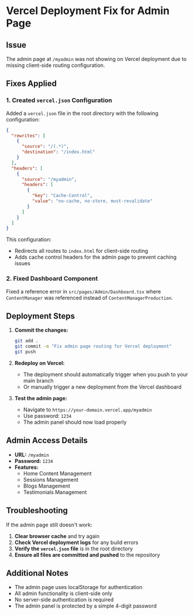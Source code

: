 # Vercel Deployment Fix for Admin Page

## Issue
The admin page at `/myadmin` was not showing on Vercel deployment due to missing client-side routing configuration.

## Fixes Applied

### 1. Created `vercel.json` Configuration
Added a `vercel.json` file in the root directory with the following configuration:

```json
{
  "rewrites": [
    {
      "source": "/(.*)",
      "destination": "/index.html"
    }
  ],
  "headers": [
    {
      "source": "/myadmin",
      "headers": [
        {
          "key": "Cache-Control",
          "value": "no-cache, no-store, must-revalidate"
        }
      ]
    }
  ]
}
```

This configuration:
- Redirects all routes to `index.html` for client-side routing
- Adds cache control headers for the admin page to prevent caching issues

### 2. Fixed Dashboard Component
Fixed a reference error in `src/pages/Admin/Dashboard.tsx` where `ContentManager` was referenced instead of `ContentManagerProduction`.

## Deployment Steps

1. **Commit the changes:**
   ```bash
   git add .
   git commit -m "Fix admin page routing for Vercel deployment"
   git push
   ```

2. **Redeploy on Vercel:**
   - The deployment should automatically trigger when you push to your main branch
   - Or manually trigger a new deployment from the Vercel dashboard

3. **Test the admin page:**
   - Navigate to `https://your-domain.vercel.app/myadmin`
   - Use password: `1234`
   - The admin panel should now load properly

## Admin Access Details

- **URL:** `/myadmin`
- **Password:** `1234`
- **Features:**
  - Home Content Management
  - Sessions Management
  - Blogs Management
  - Testimonials Management

## Troubleshooting

If the admin page still doesn't work:

1. **Clear browser cache** and try again
2. **Check Vercel deployment logs** for any build errors
3. **Verify the `vercel.json` file** is in the root directory
4. **Ensure all files are committed and pushed** to the repository

## Additional Notes

- The admin page uses localStorage for authentication
- All admin functionality is client-side only
- No server-side authentication is required
- The admin panel is protected by a simple 4-digit password
